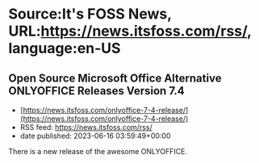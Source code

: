 # Source:It's FOSS News, URL:https://news.itsfoss.com/rss/, language:en-US

## Open Source Microsoft Office Alternative ONLYOFFICE Releases Version 7.4
 - [https://news.itsfoss.com/onlyoffice-7-4-release/](https://news.itsfoss.com/onlyoffice-7-4-release/)
 - RSS feed: https://news.itsfoss.com/rss/
 - date published: 2023-06-16 03:59:49+00:00

There is a new release of the awesome ONLYOFFICE.

